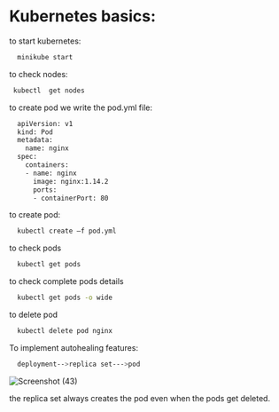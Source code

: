 
# Kubernetes basics:

to start kubernetes:
```bash
  minikube start
```

to check nodes:
```bash
 kubectl  get nodes
```

to create pod we write the pod.yml file: 
```bash
  apiVersion: v1
  kind: Pod
  metadata:
    name: nginx
  spec:
    containers:
    - name: nginx
      image: nginx:1.14.2
      ports:
      - containerPort: 80

```

to create pod:
```bash
  kubectl create –f pod.yml
```
to check pods
```bash
  kubectl get pods
```

to check complete pods details
```bash
  kubectl get pods -o wide
```

to delete pod
```bash
  kubectl delete pod nginx
```

To implement autohealing features:
```bash
  deployment-->replica set--->pod
```
![Screenshot (43)](https://github.com/HIMA10SHREE/Kubernetes_practical/assets/52618743/b0860b9c-1c4a-49ac-b2f5-9e8b9af9721f)

the replica set always creates the pod even when the pods get deleted.


